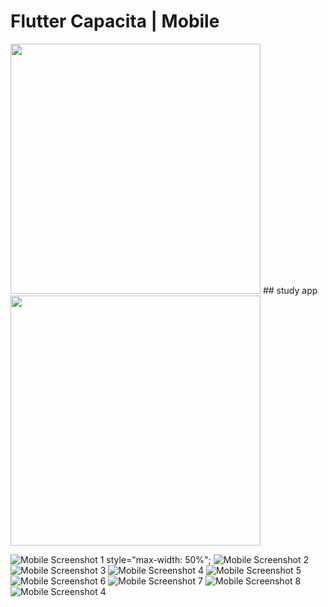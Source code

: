 # Flutter Capacita  | Mobile

<img src="/screenshots/logo.jpg" height=400 width=400>
## study app


<img src="/screenshots/pub.jpg" height=400 width=400>

![Mobile Screenshot 1 style="max-width: 50%";](screenshots/login.jpg)
![Mobile Screenshot 2](screenshots/create.jpg)
![Mobile Screenshot 3](screenshots/home.jpg)
![Mobile Screenshot 4](screenshots/materias.jpg)
![Mobile Screenshot 5](screenshots/materias.jpg)
![Mobile Screenshot 6](screenshots/cursos.jpg)
![Mobile Screenshot 7](screenshots/questoes.jpg)
![Mobile Screenshot 8](screenshots/aulas.jpg)
![Mobile Screenshot 4](screenshots/progresso.jpg)



